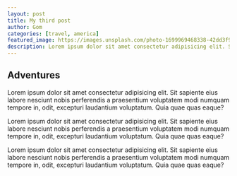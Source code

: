 ```yaml
---
layout: post
title: My third post
author: Gom
categories: [travel, america]
featured_image: https://images.unsplash.com/photo-1699969468338-42dd3f91bba6?q=80&w=2787&auto=format&fit=crop&ixlib=rb-4.0.3&ixid=M3wxMjA3fDB8MHxwaG90by1wYWdlfHx8fGVufDB8fHx8fA%3D%3D
description: Lorem ipsum dolor sit amet consectetur adipisicing elit. Sit sapiente eius labore nesciunt nobis perferendis a praesentium voluptatem modi numquam tempore in, odit, excepturi laudantium voluptatum. Quia quae quas eaque?
---
```


## Adventures

Lorem ipsum dolor sit amet consectetur adipisicing elit. Sit sapiente eius labore nesciunt nobis perferendis a praesentium voluptatem modi numquam tempore in, odit, excepturi laudantium voluptatum. Quia quae quas eaque?

Lorem ipsum dolor sit amet consectetur adipisicing elit. Sit sapiente eius labore nesciunt nobis perferendis a praesentium voluptatem modi numquam tempore in, odit, excepturi laudantium voluptatum. Quia quae quas eaque?

Lorem ipsum dolor sit amet consectetur adipisicing elit. Sit sapiente eius labore nesciunt nobis perferendis a praesentium voluptatem modi numquam tempore in, odit, excepturi laudantium voluptatum. Quia quae quas eaque?
